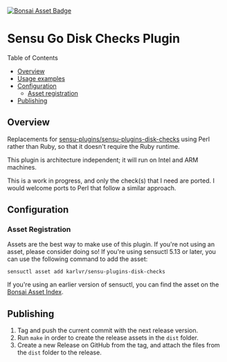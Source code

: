 
[![Bonsai Asset Badge](https://img.shields.io/badge/Bonsai-Download%20Me-brightgreen.svg?colorB=89C967&logo=sensu)](https://bonsai.sensu.io/assets/karlvr/sensu-plugins-disk-checks)

# Sensu Go Disk Checks Plugin

Table of Contents

- [Overview](#overview)
- [Usage examples](#usage-examples)
- [Configuration](#configuration)
  - [Asset registration](#asset-registration)
- [Publishing](#publishing)

## Overview

Replacements for [sensu-plugins/sensu-plugins-disk-checks](https://github.com/sensu-plugins/sensu-plugins-disk-checks) using Perl rather than Ruby, so that it doesn't require the Ruby runtime.

This plugin is architecture independent; it will run on Intel and ARM machines.

This is a work in progress, and only the check(s) that I need are ported. I would welcome ports to Perl that follow a similar approach.

## Configuration

### Asset Registration

Assets are the best way to make use of this plugin. If you're not using an asset, please consider doing so! If you're using sensuctl 5.13 or later, you can use the following command to add the asset: 

`sensuctl asset add karlvr/sensu-plugins-disk-checks`

If you're using an earlier version of sensuctl, you can find the asset on the [Bonsai Asset Index](https://bonsai.sensu.io/assets/karlvr/sensu-plugins-disk-checks).

## Publishing

1. Tag and push the current commit with the next release version.
2. Run `make` in order to create the release assets in the `dist` folder.
3. Create a new Release on GitHub from the tag, and attach the files from the `dist` folder to the release.
